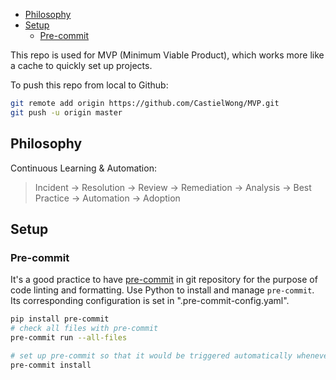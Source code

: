 
- [Philosophy](#philosophy)
- [Setup](#setup)
  - [Pre-commit](#pre-commit)

This repo is used for MVP (Minimum Viable Product), which works more like a cache to quickly set up projects.

To push this repo from local to Github:

```sh
git remote add origin https://github.com/CastielWong/MVP.git
git push -u origin master
```


## Philosophy

Continuous Learning & Automation:
> Incident -> Resolution -> Review ->
> Remediation -> Analysis -> Best Practice ->
> Automation -> Adoption


## Setup

### Pre-commit

It's a good practice to have [pre-commit](https://pre-commit.com/) in git repository for the purpose of code linting and formatting. Use Python to install and manage `pre-commit`. Its corresponding configuration is set in ".pre-commit-config.yaml".

```sh
pip install pre-commit
# check all files with pre-commit
pre-commit run --all-files

# set up pre-commit so that it would be triggered automatically whenever make an commit
pre-commit install
```
